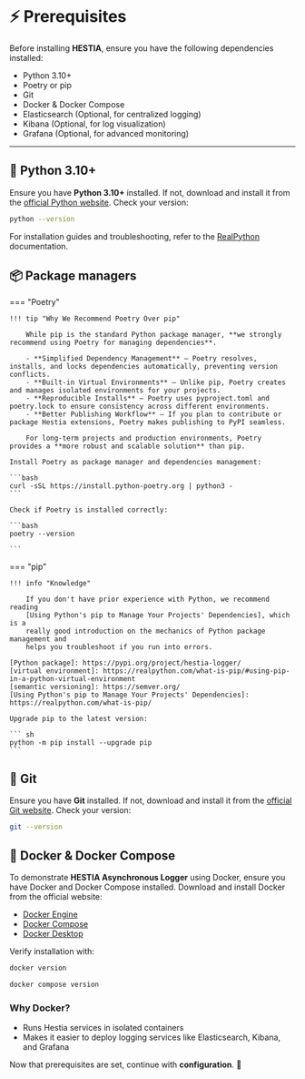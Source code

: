 # ⚡️ Prerequisites

Before installing **HESTIA**, ensure you have the following dependencies installed:

- Python 3.10+
- Poetry or pip
- Git
- Docker & Docker Compose
- Elasticsearch (Optional, for centralized logging)
- Kibana (Optional, for log visualization)
- Grafana (Optional, for advanced monitoring)

---

## 🐍 Python 3.10+

Ensure you have **Python 3.10+** installed. If not, download and install it from the [official Python website](https://www.python.org/downloads/). Check your version:

```bash
python --version
```
For installation guides and troubleshooting, refer to the [RealPython](https://realpython.com/installing-python/) documentation.

## 📦 Package managers


=== "Poetry"

    !!! tip "Why We Recommend Poetry Over pip"

        While pip is the standard Python package manager, **we strongly recommend using Poetry for managing dependencies**.

        - **Simplified Dependency Management** – Poetry resolves, installs, and locks dependencies automatically, preventing version conflicts.
        - **Built-in Virtual Environments** – Unlike pip, Poetry creates and manages isolated environments for your projects.
        - **Reproducible Installs** – Poetry uses pyproject.toml and poetry.lock to ensure consistency across different environments.
        - **Better Publishing Workflow** – If you plan to contribute or package Hestia extensions, Poetry makes publishing to PyPI seamless.

        For long-term projects and production environments, Poetry provides a **more robust and scalable solution** than pip.

    Install Poetry as package manager and dependencies management:

    ```bash
    curl -sSL https://install.python-poetry.org | python3 -
    ```

    Check if Poetry is installed correctly:

    ```bash
    poetry --version
    
    ```

=== "pip"

    !!! info "Knowledge"

        If you don't have prior experience with Python, we recommend reading
        [Using Python's pip to Manage Your Projects' Dependencies], which is a
        really good introduction on the mechanics of Python package management and
        helps you troubleshoot if you run into errors.

    [Python package]: https://pypi.org/project/hestia-logger/
    [virtual environment]: https://realpython.com/what-is-pip/#using-pip-in-a-python-virtual-environment
    [semantic versioning]: https://semver.org/
    [Using Python's pip to Manage Your Projects' Dependencies]: https://realpython.com/what-is-pip/

    Upgrade pip to the latest version: 

    ``` sh
    python -m pip install --upgrade pip
    ```

## 🌱 Git

Ensure you have **Git** installed. If not, download and install it from the [official Git website](https://git-scm.com/downloads). Check your version:

```bash
git --version
```

## 🐳 Docker & Docker Compose

To demonstrate **HESTIA Asynchronous Logger** using Docker, ensure you have Docker and Docker Compose installed. Download and install Docker from the official website:

- [Docker Engine](https://docs.docker.com/engine/install/)
- [Docker Compose](https://docs.docker.com/compose/install/)
- [Docker Desktop](https://docs.docker.com/desktop/)

Verify installation with: 

```bash
docker version
```

```bash
docker compose version
```

### Why Docker?

- Runs Hestia services in isolated containers
- Makes it easier to deploy logging services like Elasticsearch, Kibana, and Grafana

Now that prerequisites are set, continue with **configuration**. 🎯

  [HESTIA Asynchronous Logger]: https://pypi.org/project/hestia-logger/
  [GitHub]: https://github.com/fox-techniques/hestia-logger
  [Poetry]: https://python-poetry.org/docs/#installation